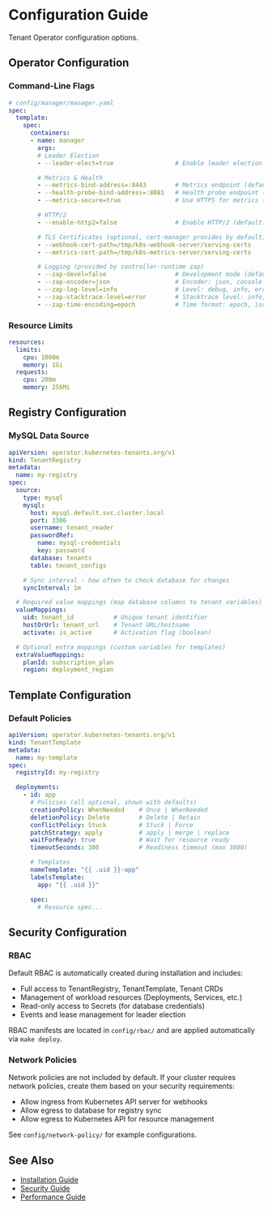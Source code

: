 # Configuration Guide

Tenant Operator configuration options.

## Operator Configuration

### Command-Line Flags

```yaml
# config/manager/manager.yaml
spec:
  template:
    spec:
      containers:
      - name: manager
        args:
        # Leader Election
        - --leader-elect=true                 # Enable leader election (default: false)

        # Metrics & Health
        - --metrics-bind-address=:8443        # Metrics endpoint (default: 0 = disabled)
        - --health-probe-bind-address=:8081   # Health probe endpoint (default: :8081)
        - --metrics-secure=true               # Use HTTPS for metrics (default: true)

        # HTTP/2
        - --enable-http2=false                # Enable HTTP/2 (default: false, disabled for security)

        # TLS Certificates (optional, cert-manager provides by default)
        - --webhook-cert-path=/tmp/k8s-webhook-server/serving-certs
        - --metrics-cert-path=/tmp/k8s-metrics-server/serving-certs

        # Logging (provided by controller-runtime zap)
        - --zap-devel=false                   # Development mode (default: true)
        - --zap-encoder=json                  # Encoder: json, console
        - --zap-log-level=info                # Level: debug, info, error, panic
        - --zap-stacktrace-level=error        # Stacktrace level: info, error, panic
        - --zap-time-encoding=epoch           # Time format: epoch, iso8601, rfc3339, etc.
```

### Resource Limits

```yaml
resources:
  limits:
    cpu: 1000m
    memory: 1Gi
  requests:
    cpu: 200m
    memory: 256Mi
```

## Registry Configuration

### MySQL Data Source

```yaml
apiVersion: operator.kubernetes-tenants.org/v1
kind: TenantRegistry
metadata:
  name: my-registry
spec:
  source:
    type: mysql
    mysql:
      host: mysql.default.svc.cluster.local
      port: 3306
      username: tenant_reader
      passwordRef:
        name: mysql-credentials
        key: password
      database: tenants
      table: tenant_configs

    # Sync interval - how often to check database for changes
    syncInterval: 1m

  # Required value mappings (map database columns to tenant variables)
  valueMappings:
    uid: tenant_id           # Unique tenant identifier
    hostOrUrl: tenant_url    # Tenant URL/hostname
    activate: is_active      # Activation flag (boolean)

  # Optional extra mappings (custom variables for templates)
  extraValueMappings:
    planId: subscription_plan
    region: deployment_region
```

## Template Configuration

### Default Policies

```yaml
apiVersion: operator.kubernetes-tenants.org/v1
kind: TenantTemplate
metadata:
  name: my-template
spec:
  registryId: my-registry

  deployments:
    - id: app
      # Policies (all optional, shown with defaults)
      creationPolicy: WhenNeeded    # Once | WhenNeeded
      deletionPolicy: Delete        # Delete | Retain
      conflictPolicy: Stuck         # Stuck | Force
      patchStrategy: apply          # apply | merge | replace
      waitForReady: true            # Wait for resource ready
      timeoutSeconds: 300           # Readiness timeout (max 3600)

      # Templates
      nameTemplate: "{{ .uid }}-app"
      labelsTemplate:
        app: "{{ .uid }}"

      spec:
        # Resource spec...
```

## Security Configuration

### RBAC

Default RBAC is automatically created during installation and includes:
- Full access to TenantRegistry, TenantTemplate, Tenant CRDs
- Management of workload resources (Deployments, Services, etc.)
- Read-only access to Secrets (for database credentials)
- Events and lease management for leader election

RBAC manifests are located in `config/rbac/` and are applied automatically via `make deploy`.

### Network Policies

Network policies are not included by default. If your cluster requires network policies, create them based on your security requirements:
- Allow ingress from Kubernetes API server for webhooks
- Allow egress to database for registry sync
- Allow egress to Kubernetes API for resource management

See `config/network-policy/` for example configurations.

## See Also

- [Installation Guide](installation.md)
- [Security Guide](security.md)
- [Performance Guide](performance.md)
